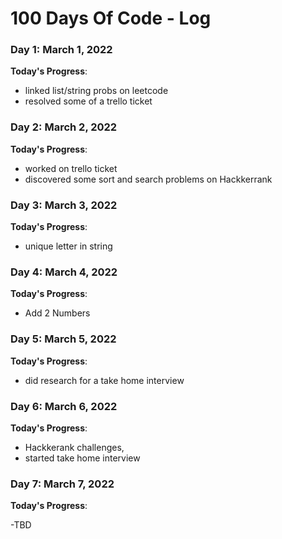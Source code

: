# 100 Days Of Code - Log

### Day 1: March  1, 2022

**Today's Progress**: 

- linked list/string probs on leetcode 
- resolved some of a trello ticket 



### Day 2: March  2, 2022

**Today's Progress**: 

- worked on trello ticket
-  discovered some sort and search problems on Hackkerrank

### Day 3: March  3, 2022

**Today's Progress**: 

- unique letter in string 

### Day 4: March  4, 2022

**Today's Progress**: 

- Add 2 Numbers 


### Day 5: March  5, 2022

**Today's Progress**: 

- did research for a take home interview 

### Day 6: March  6, 2022

**Today's Progress**: 

- Hackkerank challenges,
- started take home interview 

### Day 7: March  7, 2022

**Today's Progress**: 

-TBD
